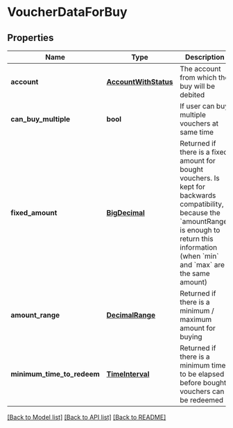# VoucherDataForBuy

## Properties
Name | Type | Description | Notes
------------ | ------------- | ------------- | -------------
**account** | [**AccountWithStatus**](AccountWithStatus.md) | The account from which the buy will be debited | [optional] 
**can_buy_multiple** | **bool** | If user can buy multiple vouchers at same time | [optional] 
**fixed_amount** | [**BigDecimal**](BigDecimal.md) | Returned if there is a fixed amount for bought vouchers. Is kept for backwards compatibility, because the &#x60;amountRange&#x60; is enough to return this information (when &#x60;min&#x60; and &#x60;max&#x60; are the same amount)  | [optional] 
**amount_range** | [**DecimalRange**](DecimalRange.md) | Returned if there is a minimum / maximum amount for buying  | [optional] 
**minimum_time_to_redeem** | [**TimeInterval**](TimeInterval.md) | Returned if there is a minimum time to be elapsed before bought vouchers can be redeemed  | [optional] 

[[Back to Model list]](../README.md#documentation-for-models) [[Back to API list]](../README.md#documentation-for-api-endpoints) [[Back to README]](../README.md)


